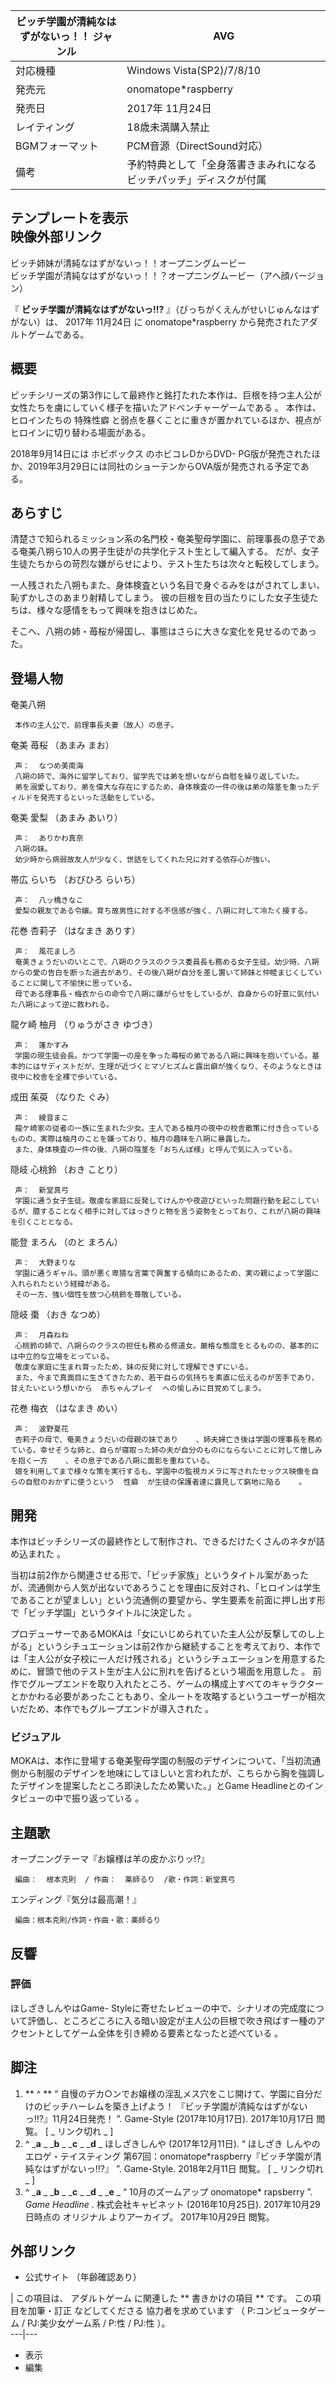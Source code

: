 ビッチ学園が清純なはずがないっ！！  ジャンル  |  AVG   
---|---  
対応機種  |  Windows Vista(SP2)/7/8/10   
発売元  |  onomatope*raspberry   
発売日  |  2017年  11月24日   
レイティング  |  18歳未満購入禁止   
BGMフォーマット  |  PCM音源（DirectSound対応）   
備考  |  予約特典として「全身落書きまみれになるビッチパッチ」ディスクが付属   
テンプレートを表示  
映像外部リンク  
---  
ビッチ姉妹が清純なはずがないっ！！オープニングムービー  
ビッチ学園が清純なはずがないっ！！？オープニングムービー（アヘ顔バージョン）  
  
『 **ビッチ学園が清純なはずがないっ!!?** 』（びっちがくえんがせいじゅんなはずがない）は、  2017年  11月24日  に
onomatope*raspberry  から発売されたアダルトゲームである。

##  概要



ビッチシリーズの第3作にして最終作と銘打たれた本作は、巨根を持つ主人公が女性たちを虜にしていく様子を描いたアドベンチャーゲームである    。
本作は、ヒロインたちの  特殊性癖  と弱点を暴くことに重きが置かれているほか、視点がヒロインに切り替わる場面がある。

2018年9月14日には  ホビボックス  のホビコレDからDVD-
PG版が発売されたほか、2019年3月29日には同社のショーテンからOVA版が発売される予定である。

##  あらすじ



清楚さで知られるミッション系の名門校・奄美聖母学園に、前理事長の息子である奄美八朔ら10人の男子生徒がの共学化テスト生として編入する。
だが、女子生徒たちからの苛烈な嫌がらせにより、テスト生たちは次々と転校してしまう。

一人残された八朔もまた、身体検査という名目で身ぐるみをはがされてしまい、恥ずかしさのあまり射精してしまう。
彼の巨根を目の当たりにした女子生徒たちは、様々な感情をもって興味を抱きはじめた。

そこへ、八朔の姉・苺桜が帰国し、事態はさらに大きな変化を見せるのであった。

##  登場人物



奄美八朔

     本作の主人公で、前理事長夫妻（故人）の息子。 
奄美 苺桜 （あまみ まお）

     声：  なつめ美南海 
     八朔の姉で、海外に留学しており、留学先では弟を想いながら自慰を繰り返していた。 
     弟を溺愛しており、弟を偉大な存在にするため、身体検査の一件の後は弟の陰茎を象ったディルドを発売するといった活動をしている。 
奄美 愛梨 （あまみ あいり）

     声：  ありかわ真奈 
     八朔の妹。 
     幼少時から病弱故友人が少なく、世話をしてくれた兄に対する依存心が強い。 
帯広 らいち （おびひろ らいち）

     声：  八ッ橋きなこ 
     愛梨の親友である令嬢。育ち故男性に対する不信感が強く、八朔に対して冷たく接する。 
花巻 杏莉子 （はなまき ありす）

     声：  風花ましろ 
     奄美きょうだいのいとこで、八朔のクラスのクラス委員長も務める女子生徒。幼少時、八朔からの愛の告白を断った過去があり、その後八朔が自分を差し置いて姉妹と仲睦まじくしていることに関して不愉快に思っている。 
     母である理事長・梅衣からの命令で八朔に嫌がらせをしているが、自身からの好意に気付いた八朔によって逆に救われる。 
龍ケ崎 柚月 （りゅうがさき ゆづき）

     声：  蓬かすみ 
     学園の現生徒会長。かつて学園一の座を争った苺桜の弟である八朔に興味を抱いている。基本的にはサディストだが、生理が近づくとマゾヒズムと露出癖が強くなり、そのようなときは夜中に校舎を全裸で歩いている。 
成田 茱萸 （なりた ぐみ）

     声：  綾音まこ 
     龍ケ崎家の従者の一族に生まれた少女。主人である柚月の夜中の校舎散策に付き合っているものの、実際は柚月のことを嫌っており、柚月の趣味を八朔に暴露した。 
     また、身体検査の一件の後、八朔の陰茎を「おちんぽ様」と呼んで気に入っている。 
隠岐 心桃鈴 （おき ことり）

     声：  新堂真弓 
     学園に通う女子生徒。敬虔な家庭に反発してけんかや夜遊びといった問題行動を起こしているが、臆することなく相手に対してはっきりと物を言う姿勢をとっており、これが八朔の興味を引くこととなる。 
能登 まろん （のと まろん）

     声：  大野まりな 
     学園に通うギャル。頭が悪く卑猥な言葉で興奮する傾向にあるため、実の親によって学園に入れられたという経緯がある。 
     その一方、強い個性を放つ心桃鈴を尊敬している。 
隠岐 棗 （おき なつめ）

     声：  月森ねね 
     心桃鈴の姉で、八朔らのクラスの担任も務める修道女。厳格な態度をとるものの、基本的には中立的な立場をとっている。 
     敬虔な家庭に生まれ育ったため、妹の反発に対して理解できずにいる。 
     また、今まで真面目に生きてきたため、若干自らの気持ちを素直に伝えるのが苦手であり、甘えたいという想いから  赤ちゃんプレイ  への愉しみに目覚めてしまう。 
花巻 梅衣 （はなまき めい）

     声：  波野夏花 
     杏莉子の母で、奄美きょうだいの母親の妹であり    、姉夫婦亡き後は学園の理事長を務めている。幸せそうな姉と、自らが寝取った姉の夫が自分のものにならないことに対して憎しみを抱く一方    、その息子である八朔に面影を重ねている。 
     娘を利用してまで様々な策を実行するも、学園中の監視カメラに写されたセックス映像を自らの自慰のおかずに使うという  性癖  が生徒の保護者達に露見して窮地に陥る    。 

##  開発



本作はビッチシリーズの最終作として制作され、できるだけたくさんのネタが詰め込まれた    。

当初は前2作から関連させる形で、「ビッチ家族」というタイトル案があったが、流通側から人気が出ないであろうことを理由に反対され、「ヒロインは学生であることが望ましい」という流通側の要望から、学生要素を前面に押し出す形で「ビッチ学園」というタイトルに決定した
  。

プロデューサーであるMOKAは「女にいじめられていた主人公が反撃してのし上がる」というシチュエーションは前2作から継続することを考えており、本作では「主人公が女子校に一人だけ残される」というシチュエーションを用意するために、冒頭で他のテスト生が主人公に別れを告げるという場面を用意した
  。
前作でグループエンドを取り入れたところ、ゲームの構成上すべてのキャラクターとかかわる必要があったこともあり、全ルートを攻略するというユーザーが相次いだため、本作でもグループエンドが導入された
  。

###  ビジュアル



MOKAは、本作に登場する奄美聖母学園の制服のデザインについて、「当初流通側から制服のデザインを地味にしてほしいと言われたが、こちらから胸を強調したデザインを提案したところ即決したため驚いた。」とGame
Headlineとのインタビューの中で振り返っている    。

##  主題歌



オープニングテーマ『お嬢様は羊の皮かぶりッ!?』

     編曲：  根本克則  / 作曲：  薬師るり  /歌・作詞：新堂真弓 
エンディング『気分は最高潮！』

     編曲：根本克則/作詞・作曲・歌：薬師るり 

##  反響



###  評価



ほしざきしんやはGame-
Styleに寄せたレビューの中で、シナリオの完成度について評価し、ところどころに入る暗い設定が主人公の巨根で吹き飛ばす一種のアクセントとしてゲーム全体を引き締める要素となったと述べている
  。

##  脚注



  1. ** ^  ** “  自慢のデカ○ンでお嬢様の淫乱メス穴をこじ開けて、学園に自分だけのビッチハーレムを築き上げよう！ 『ビッチ学園が清純なはずがないっ!!?』11月24日発売！  ”. Game-Style (2017年10月17日).  2017年10月17日  閲覧。  [ _ リンク切れ  _ ] 
  2. ^  _**a** _ _**b** _ _**c** _ _**d** _ ほしざきしんや (2017年12月11日). “  ほしざき しんやのエロゲ・テイスティング 第67回：onomatope*raspberry『ビッチ学園が清純なはずがないっ!!?』  ”. Game-Style.  2018年2月11日  閲覧。  [ _ リンク切れ  _ ] 
  3. ^  _**a** _ _**b** _ _**c** _ _**d** _ _**e** _ “  10月のズームアップ onomatope* rapsberry  ”. _Game Headline_ . 株式会社キャビネット (2016年10月25日). 2017年10月29日時点の  オリジナル  よりアーカイブ。  2017年10月29日  閲覧。 

##  外部リンク



  * 公式サイト  （年齢確認あり） 

|  この項目は、  アダルトゲーム  に関連した ** 書きかけの項目  ** です。  この項目を加筆・訂正  などしてくださる  協力者を求めています
（  P:コンピュータゲーム  /  PJ:美少女ゲーム系  /  P:性  /  PJ:性  ）。  
---|---  
  
  * 表示 
  * 編集 

